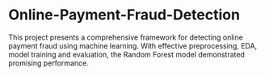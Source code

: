 # Online-Payment-Fraud-Detection
This project presents a comprehensive framework for detecting online payment fraud using machine learning. With effective preprocessing, EDA, model training and evaluation, the Random Forest model demonstrated promising performance.
